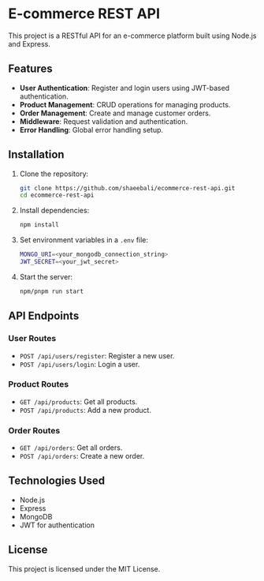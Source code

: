 # E-commerce REST API

This project is a RESTful API for an e-commerce platform built using Node.js and Express.

## Features

- **User Authentication**: Register and login users using JWT-based authentication.
- **Product Management**: CRUD operations for managing products.
- **Order Management**: Create and manage customer orders.
- **Middleware**: Request validation and authentication.
- **Error Handling**: Global error handling setup.

## Installation

1. Clone the repository:
   ```bash
   git clone https://github.com/shaeebali/ecommerce-rest-api.git
   cd ecommerce-rest-api
   ```

2. Install dependencies:
   ```bash
   npm install
   ```

3. Set environment variables in a `.env` file:
   ```bash
   MONGO_URI=<your_mongodb_connection_string>
   JWT_SECRET=<your_jwt_secret>
   ```

4. Start the server:
   ```bash
   npm/pnpm run start
   ```

## API Endpoints

### User Routes
- `POST /api/users/register`: Register a new user.
- `POST /api/users/login`: Login a user.

### Product Routes
- `GET /api/products`: Get all products.
- `POST /api/products`: Add a new product.

### Order Routes
- `GET /api/orders`: Get all orders.
- `POST /api/orders`: Create a new order.

## Technologies Used

- Node.js
- Express
- MongoDB
- JWT for authentication

## License

This project is licensed under the MIT License.
